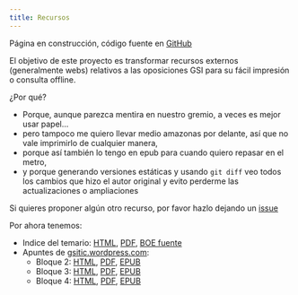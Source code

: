 ```yaml
---
title: Recursos
---
```

<div class="alert">
Página en construcción, código fuente en <a href="https://github.com/s-nt-s/GSI">GitHub</a>
</div>

El objetivo de este proyecto es transformar recursos externos (generalmente webs)
relativos a las oposiciones GSI para su fácil impresión o consulta offline.

¿Por qué?

* Porque, aunque parezca mentira en nuestro gremio, a veces es mejor usar papel...
* pero tampoco me quiero llevar medio amazonas por delante, así que no vale imprimirlo de cualquier manera,
* porque así también lo tengo en epub para cuando quiero repasar en el metro,
* y porque generando versiones estáticas y usando `git diff` veo todos los cambios que hizo el autor original y evito perderme las actualizaciones o ampliaciones

Si quieres proponer algún otro recurso, por favor hazlo dejando un [issue](https://github.com/s-nt-s/GSI/issues)

Por ahora tenemos:

* Indice del temario: [HTML](temario.html), [PDF](temario.pdf), [BOE fuente](http://boe.es/diario_boe/txt.php?id=BOE-A-2018-1169)
* Apuntes de [gsitic.wordpress.com](https://gsitic.wordpress.com):
  * Bloque 2: [HTML](gsitic.wordpress.com/bloque_2.html), [PDF](gsitic.wordpress.com/bloque_2.pdf), [EPUB](gsitic.wordpress.com/bloque_2.epub)
  * Bloque 3: [HTML](gsitic.wordpress.com/bloque_3.html), [PDF](gsitic.wordpress.com/bloque_3.pdf), [EPUB](gsitic.wordpress.com/bloque_3.epub)
  * Bloque 4: [HTML](gsitic.wordpress.com/bloque_4.html), [PDF](gsitic.wordpress.com/bloque_4.pdf), [EPUB](gsitic.wordpress.com/bloque_4.epub)
